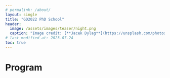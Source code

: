 ```yaml
---
# permalink: /about/
layout: single
title: "GD2022 PhD School"
header:
  image: /assets/images/teaser/night.png
  caption: "Image credit: [**Jacek Dylag**](https://unsplash.com/photos/IiQXLbTTQCw)"
# last_modified_at: 2023-07-24
toc: true
---
```


# Program
<!-- 
| Event (JST)                 | Speaker                               |
|-----------------------------|---------------------------------------|
| Sep. 12, 01:00PM - 03:00PM	| Yoshio Okamoto                        |
| Sep. 12, 03:00PM - 05:00PM	| Shigeo Takahashi / Hsiang-Yun Wu      |
| Sep. 13  09:30AM - 11:30AM	| Amyra Meidiana                        |
| Sep. 13  01:00PM - 03:00PM  | Tony Huang                            |
| Sep. 13  03:00PM - 05:00PM  | Martin Nöllenburg                     |
|-----------------------------|---------------------------------------|
| 90 minutes talk and 30 minites Q&A/break

# Lecturers

## [Yoshio Okamoto](http://dopal.cs.uec.ac.jp/okamotoy/) (The University of Electro-Communications, Japan)

<p> <strong> Title: </strong> </p>
<p> Angular Resolution in Graph Drawing </p>
<p> <strong> Abstract: </strong> </p>
<p> Angular resolution is one of the well-known aesthetic criteria for graph drawing, but its theoretical properties are not well understood.  For a straight-line drawing of a graph, its vertex angular resolution is the minimum angle formed by two consecutive edges around a vertex, and its crossing angular resolution is the minimum angle formed by a crossing, while the crossing angular resolution is defined to be 360 degrees if there is no crossing.  The total angular resolution of a straight-line drawing is the minimum of the vertex angular resolution and the crossing angular resolution.  The vertex/crossing/total angular resolution of a graph is the supremum of the vertex/crossing/total angular resolution of any straight-line drawing of the graph.  In this talk, we review some of the results on angular resolution in the literature, and identify several open problems in the field. </p>

## [Shigeo Takahashi](http://web-ext.u-aizu.ac.jp/~shigeo/home.html) (University of Aizu, Japan), [Hsiang-Yun Wu](http://yun-vis.net) (St. Pölten University of Applied Sciences, Austria)

<p> <strong> Title: </strong> </p>
<p> Real-world examples toward visual diagram placement problems </p>
<p> <strong> Abstract: </strong> </p>
<p> This tutorial presents case studies on how real-world examples yield practical hints for improving visual diagram representations.
</p>
<p>
We will first introduce the concept of schematization, which has been commonly incorporated in transit maps and other complex diagrams. Using different schematization strategies allows us to illuminate low-level details about the underlying complex networks while distinguishing the high-level structures. We solved this problem by introducing map metaphors that arrange the schematized layout in order to manage network visual complexity hierarchically. We show an overview of common design criteria and use cases, and specifically, our ideas used to visually untangle complicated pathways inherent in biological systems.
</p>
<p>
We then present another case study for animating the visual explanation of dynamic set diagrams. We conducted this animation design by solving problems for optimizing railway schedules. More specifically, we first decomposed the dynamic set diagram into atomic changes and then mapped each change to a fundamental component that constitutes the entire railway schedule. We demonstrate how such railway scheduling algorithms successfully inspired us to improve the visual readability in the animation of dynamic set diagrams.
</p>

## [Amyra Meidiana](https://www.researchgate.net/scientific-contributions/Amyra-Meidiana-2123258639) (The University of Sydney, Australia)

<p> <strong> Title: </strong> </p>
<p> Visualisation of Big Complex Graphs </p>
<p> <strong> Abstract: </strong> </p>
<p> With the continuing ability to gather and store increasingly larger amounts of data, so has grown the size of network data. However, traditional force-directed algorithms, running in quadratic-time, do not scale efficiently when visualising these big, complex graphs. In the first part of the talk, we will discuss algorithms for efficient visualisation of large and complex graphs, from near-linear-time algorithms to sublinear-time algorithms.

Quality metrics are important for evaluation of graph drawing algorithms, however traditional readability metrics have been shown less effective in evaluating drawings of big complex graphs. The second part of the talk will focus on the faithfulness metrics, which are specifically designed for evaluating drawings of large complex graphs and measure how faithfully the drawings displays the ground truth information of the underlying graphs. </p>

## [Tony Huang](https://profiles.uts.edu.au/Weidong.Huang) (University of Technology Sydney, Australia)

<p> <strong> Title: </strong> </p>
<p> Evaluation methodologies and practices in information visualisation </p>
<p> <strong> Abstract: </strong> </p>
<p> Evaluation plays an important role in the design process of effective visualisations. In this talk, we will present general evaluation methodologies, summarise the typical evaluation practices in the information visualisation research and demonstrate how evaluation can help us to test hypotheses and derive new insights from evaluation results. The main take-away messages from this talk will be the understanding of the importance of evaluation and good evaluation practices for different research purposes. </p>

## [Martin Nöllenburg](https://www.ac.tuwien.ac.at/people/noellenburg/) (Technische Universitat Wien, Austria)

<p> <strong> Title: </strong> </p>
<p> Crossing layout for non-planar graph drawing </p>
<p> <strong> Abstract: </strong> </p>
<p> Edge crossings are typically undesired in graph drawings as they negatively affect readability. Yet non-planar graphs are abundant in applications and hence we need techniques for better graph layouts in the presence of some edge crossings. We discuss different approaches to improve the geometric representation of crossings and take a look at their corresponding algorithmic problems. </p> -->
